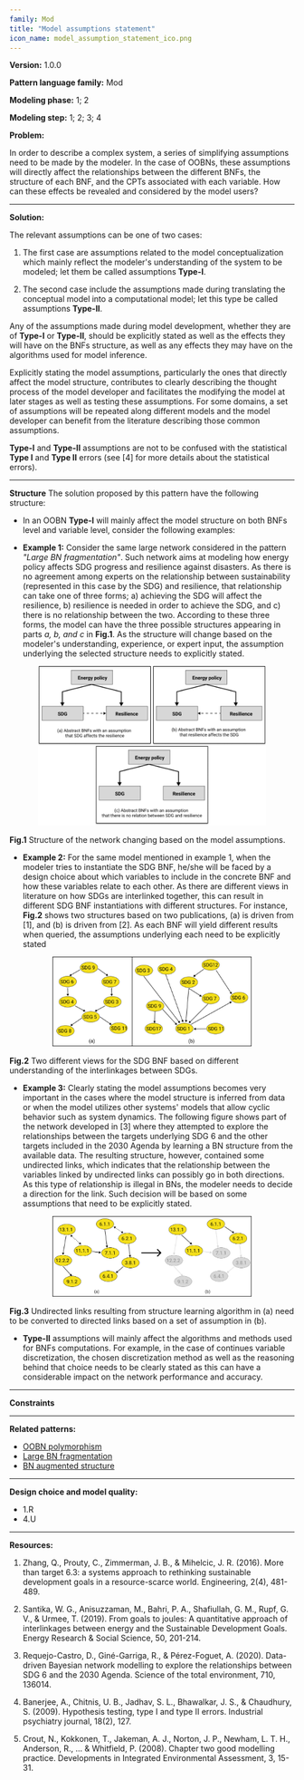 ```yaml
---
family: Mod
title: "Model assumptions statement"
icon_name: model_assumption_statement_ico.png
---
```


**Version:** 1.0.0

**Pattern language family:** Mod

**Modeling phase:** 1; 2

**Modeling step:** 1; 2; 3; 4

**Problem:**

In order to describe a complex system, a series of simplifying
assumptions need to be made by the modeler. In the case of OOBNs, these
assumptions will directly affect the relationships between the different
BNFs, the structure of each BNF, and the CPTs associated with each
variable. How can these effects be revealed and considered by the model
users?

***

**Solution:**

The relevant assumptions can be one of two cases:

1. The first case are assumptions related to the model
    conceptualization which mainly reflect the modeler's understanding
    of the system to be modeled; let them be called assumptions
    **Type-I**.

2. The second case include the assumptions made during translating the
    conceptual model into a computational model; let this type be called
    assumptions **Type-II**.

Any of the assumptions made during model development, whether they are
of **Type-I** or **Type-II**, should be explicitly stated as well as the
effects they will have on the BNFs structure, as well as any effects
they may have on the algorithms used for model inference.

Explicitly stating the model assumptions, particularly the ones that directly affect the model structure, contributes to clearly describing the thought process of the model developer and facilitates the modifying the model at later stages as well as testing these assumptions. For some domains, a set of assumptions will be repeated along different models and the model developer can benefit from the literature describing those common assumptions.

**Type-I** and **Type-II** assumptions are not to be confused with the statistical **Type I** and **Type II** errors (see [4] for more details about the statistical errors).

***

**Structure**
The solution proposed by this pattern have the following structure:

- In an OOBN **Type-I** will mainly affect the model structure on both
    BNFs level and variable level, consider the following examples:

- **Example 1:** Consider the same large network considered in the
    pattern *\"Large BN fragmentation\"*. Such network aims at modeling
    how energy policy affects SDG progress and resilience against
    disasters. As there is no agreement among experts on the
    relationship between sustainability (represented in this case by the
    SDG) and resilience, that relationship can take one of three
    forms; a) achieving the SDG will affect the resilience, b)
    resilience is needed in order to achieve the SDG, and c) there is no
    relationship between the two. According to these three forms, the
    model can have the three possible structures appearing in parts *a,
    b, and c* in **Fig.1**. As the structure will change
    based on the modeler's understanding, experience, or expert input,
    the assumption underlying the selected structure needs to explicitly
    stated.

<p align= "center">
<img src="./images/type1a_.png" style="width:80%">
</p>
<b>Fig.1</b> Structure of the network changing based on the model assumptions.

- **Example 2:** For the same model mentioned in example 1, when the
    modeler tries to instantiate the SDG BNF, he/she will be faced by a
    design choice about which variables to include in the concrete BNF
    and how these variables relate to each other. As there are different
    views in literature on how SDGs are interlinked together, this can
    result in different SDG BNF instantiations with different
    structures. For instance, **Fig.2** shows two structures
    based on two publications, (a) is driven from [1],
    and (b) is driven from [2]. As each BNF will yield
    different results when queried, the assumptions underlying each need
    to be explicitly stated

<p align= "center">
<img src="./images/bnf_assump_.png" style="width:70%">
</p>
<b>Fig.2</b> Two different views for the SDG BNF based on different understanding of the interlinkages between SDGs.

- **Example 3:** Clearly stating the model assumptions becomes very
    important in the cases where the model structure is inferred from
    data or when the model utilizes other systems' models that allow
    cyclic behavior such as system dynamics. The following figure shows
    part of the network developed in [3] where they
    attempted to explore the relationships between the targets
    underlying SDG 6 and the other targets included in the 2030 Agenda
    by learning a BN structure from the available data. The resulting
    structure, however, contained some undirected links, which indicates
    that the relationship between the variables linked by undirected
    links can possibly go in both directions. As this type of
    relationship is illegal in BNs, the modeler needs to decide a
    direction for the link. Such decision will be based on some
    assumptions that need to be explicitly stated.

<p align= "center">
<img src="./images/struct_learn_assump.png" style="width:70%">
</p>
<b>Fig.3</b> Undirected links resulting from structure learning algorithm in (a) need to be converted to directed links based on a set of assumption in (b).

- **Type-II** assumptions will mainly affect the algorithms and
    methods used for BNFs computations. For example, in the case of
    continues variable discretization, the chosen discretization method
    as well as the reasoning behind that choice needs to be clearly
    stated as this can have a considerable impact on the network
    performance and accuracy.

***

**Constraints**

***

**Related patterns:**

- <span><a href="{{- site.baseurl -}}{%- link _patterns/oobn_polymorphism.md -%}">OOBN polymorphism</a></span>
- <span><a href="{{- site.baseurl -}}{%- link _patterns/large_bn_fragmentation.md -%}">Large BN fragmentation</a></span>
- <span><a href="{{- site.baseurl -}}{%- link _patterns/bn_struct_augm.md -%}">BN augmented structure</a></span>

***

**Design choice and model quality:**

- 1.R
- 4.U

***

**Resources:**

1. Zhang, Q., Prouty, C., Zimmerman, J. B., & Mihelcic, J. R. (2016). More than target 6.3: a systems approach to rethinking sustainable development goals in a resource-scarce world. Engineering, 2(4), 481-489.

2. Santika, W. G., Anisuzzaman, M., Bahri, P. A., Shafiullah, G. M., Rupf, G. V., & Urmee, T. (2019). From goals to joules: A quantitative approach of interlinkages between energy and the Sustainable Development Goals. Energy Research & Social Science, 50, 201-214.

3. Requejo-Castro, D., Giné-Garriga, R., & Pérez-Foguet, A. (2020). Data-driven Bayesian network modelling to explore the relationships between SDG 6 and the 2030 Agenda. Science of the total environment, 710, 136014.

4. Banerjee, A., Chitnis, U. B., Jadhav, S. L., Bhawalkar, J. S., & Chaudhury, S. (2009). Hypothesis testing, type I and type II errors. Industrial psychiatry journal, 18(2), 127.

5. Crout, N., Kokkonen, T., Jakeman, A. J., Norton, J. P., Newham, L. T. H., Anderson, R., ... & Whitfield, P. (2008). Chapter two good modelling practice. Developments in Integrated Environmental Assessment, 3, 15-31.
